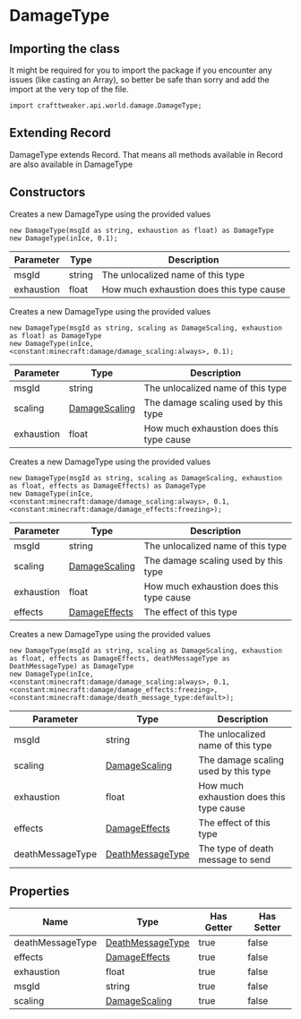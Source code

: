 # DamageType

## Importing the class

It might be required for you to import the package if you encounter any issues (like casting an Array), so better be safe than sorry and add the import at the very top of the file.
```zenscript
import crafttweaker.api.world.damage.DamageType;
```


## Extending Record

DamageType extends Record. That means all methods available in Record are also available in DamageType

## Constructors

Creates a new DamageType using the provided values
```zenscript
new DamageType(msgId as string, exhaustion as float) as DamageType
new DamageType(inIce, 0.1);
```
| Parameter  |  Type  |               Description                |
|------------|--------|------------------------------------------|
| msgId      | string | The unlocalized name of this type        |
| exhaustion | float  | How much exhaustion does this type cause |


Creates a new DamageType using the provided values
```zenscript
new DamageType(msgId as string, scaling as DamageScaling, exhaustion as float) as DamageType
new DamageType(inIce, <constant:minecraft:damage/damage_scaling:always>, 0.1);
```
| Parameter  |                           Type                           |               Description                |
|------------|----------------------------------------------------------|------------------------------------------|
| msgId      | string                                                   | The unlocalized name of this type        |
| scaling    | [DamageScaling](/vanilla/api/world/damage/DamageScaling) | The damage scaling used by this type     |
| exhaustion | float                                                    | How much exhaustion does this type cause |


Creates a new DamageType using the provided values
```zenscript
new DamageType(msgId as string, scaling as DamageScaling, exhaustion as float, effects as DamageEffects) as DamageType
new DamageType(inIce, <constant:minecraft:damage/damage_scaling:always>, 0.1, <constant:minecraft:damage/damage_effects:freezing>);
```
| Parameter  |                           Type                           |               Description                |
|------------|----------------------------------------------------------|------------------------------------------|
| msgId      | string                                                   | The unlocalized name of this type        |
| scaling    | [DamageScaling](/vanilla/api/world/damage/DamageScaling) | The damage scaling used by this type     |
| exhaustion | float                                                    | How much exhaustion does this type cause |
| effects    | [DamageEffects](/vanilla/api/world/damage/DamageEffects) | The effect of this type                  |


Creates a new DamageType using the provided values
```zenscript
new DamageType(msgId as string, scaling as DamageScaling, exhaustion as float, effects as DamageEffects, deathMessageType as DeathMessageType) as DamageType
new DamageType(inIce, <constant:minecraft:damage/damage_scaling:always>, 0.1, <constant:minecraft:damage/damage_effects:freezing>, <constant:minecraft:damage/death_message_type:default>);
```
|    Parameter     |                              Type                              |               Description                |
|------------------|----------------------------------------------------------------|------------------------------------------|
| msgId            | string                                                         | The unlocalized name of this type        |
| scaling          | [DamageScaling](/vanilla/api/world/damage/DamageScaling)       | The damage scaling used by this type     |
| exhaustion       | float                                                          | How much exhaustion does this type cause |
| effects          | [DamageEffects](/vanilla/api/world/damage/DamageEffects)       | The effect of this type                  |
| deathMessageType | [DeathMessageType](/vanilla/api/world/damage/DeathMessageType) | The type of death message to send        |



## Properties

|       Name       |                              Type                              | Has Getter | Has Setter |
|------------------|----------------------------------------------------------------|------------|------------|
| deathMessageType | [DeathMessageType](/vanilla/api/world/damage/DeathMessageType) | true       | false      |
| effects          | [DamageEffects](/vanilla/api/world/damage/DamageEffects)       | true       | false      |
| exhaustion       | float                                                          | true       | false      |
| msgId            | string                                                         | true       | false      |
| scaling          | [DamageScaling](/vanilla/api/world/damage/DamageScaling)       | true       | false      |

